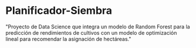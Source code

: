 # Planificador-Siembra
"Proyecto de Data Science que integra un modelo de Random Forest para la predicción de rendimientos de cultivos con un modelo de optimización lineal para recomendar la asignación de hectáreas."
